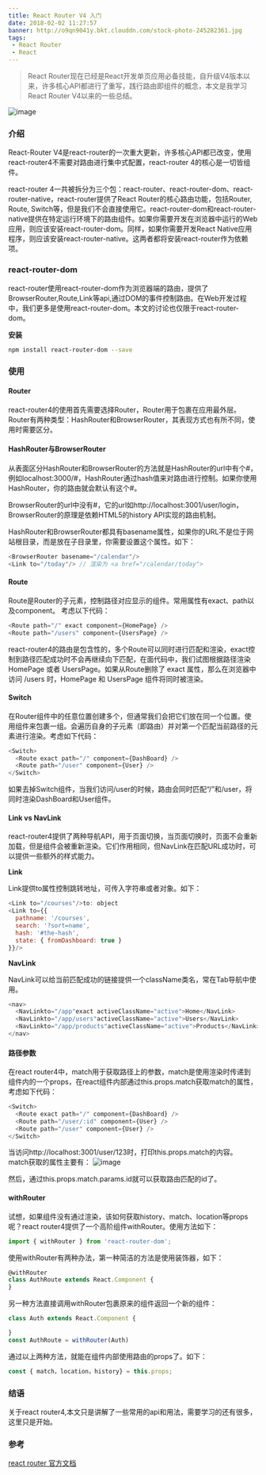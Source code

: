 ```yaml
---
title: React Router V4 入门
date: 2018-02-02 11:27:57
banner: http://o9qn9041y.bkt.clouddn.com/stock-photo-245282361.jpg
tags:
 - React Router
 - React
---
```


> React Router现在已经是React开发单页应用必备技能，自升级V4版本以来，许多核心API都进行了重写，践行路由即组件的概念，本文是我学习React Router V4以来的一些总结。

![image](http://o9qn9041y.bkt.clouddn.com/recatrouter.png)

<!--more-->

### 介绍
React-Router V4是react-router的一次重大更新，许多核心API都已改变，使用react-router4不需要对路由进行集中式配置，react-router 4的核心是一切皆组件。 

react-router 4一共被拆分为三个包：react-router、react-router-dom、react-router-native，react-router提供了React Router的核心路由功能，包括Router, Route, Switch等，但是我们不会直接使用它。react-router-dom和react-router-native提供在特定运行环境下的路由组件。如果你需要开发在浏览器中运行的Web应用，则应该安装react-router-dom。同样，如果你需要开发React Native应用程序，则应该安装react-router-native。这两者都将安装react-router作为依赖项。

### react-router-dom

react-router使用react-router-dom作为浏览器端的路由，提供了BrowserRouter,Route,Link等api,通过DOM的事件控制路由。在Web开发过程中，我们更多是使用react-router-dom。本文的讨论也仅限于react-router-dom。

**安装**

``` bash
npm install react-router-dom --save
```

### 使用

#### Router

react-router4的使用首先需要选择Router，Router用于包裹在应用最外层。Router有两种类型：HashRouter和BrowserRouter，其表现方式也有所不同，使用时需要区分。

#### HashRouter与BrowserRouter

从表面区分HashRouter和BrowserRouter的方法就是HashRouter的url中有个#，例如localhost:3000/#，HashRouter通过hash值来对路由进行控制。如果你使用HashRouter，你的路由就会默认有这个#。  

BrowserRouter的url中没有#，它的url如http://localhost:3001/user/login，BrowserRouter的原理是依赖HTML5的history API实现的路由机制。  

HashRouter和BrowserRouter都具有basename属性，如果你的URL不是位于网站根目录，而是放在子目录里，你需要设置这个属性。如下：


``` js
<BrowserRouter basename="/calendar"/>
<Link to="/today"/> // 渲染为 <a href="/calendar/today">
```

#### Route
Route是Router的子元素，控制路径对应显示的组件。常用属性有exact、path以及component。
考虑以下代码：

``` js
<Route path="/" exact component={HomePage} />
<Route path="/users" component={UsersPage} />
```
react-router4的路由是包含性的，多个Route可以同时进行匹配和渲染，exact控制到路径匹配成功时不会再继续向下匹配，在面代码中，我们试图根据路径渲染 HomePage 或者 UsersPage。如果从Route删除了 exact 属性，那么在浏览器中访问 /users 时，HomePage 和 UsersPage 组件将同时被渲染。

#### Switch

在Router组件中的任意位置创建多个<Route>，但通常我们会把它们放在同一个位置。使用<Switch>组件来包裹一组<Route>。<Switch>会遍历自身的子元素（即路由）并对第一个匹配当前路径的元素进行渲染。考虑如下代码：


``` js
<Switch>
  <Route exact path="/" component={DashBoard} />
  <Route path="/user" component={User} />
</Switch>
```

如果去掉Switch组件，当我们访问/user的时候，路由会同时匹配“/”和/user，将同时渲染DashBoard和User组件。

#### Link vs NavLink

react-router4提供了两种导航API，用于页面切换，当页面切换时，页面不会重新加载，但是组件会被重新渲染。它们作用相同，但NavLink在匹配URL成功时，可以提供一些额外的样式能力。

**Link**

Link提供to属性控制跳转地址，可传入字符串或者对象。如下：

``` js
<Link to="/courses"/>to: object
<Link to={{
  pathname: '/courses',
  search: '?sort=name',
  hash: '#the-hash',
  state: { fromDashboard: true }
}}/>
```
**NavLink**

NavLink可以给当前匹配成功的链接提供一个className类名，常在Tab导航中使用。


``` js
<nav>
  <NavLinkto="/app"exact activeClassName="active">Home</NavLink>
  <NavLinkto="/app/users"activeClassName="active">Users</NavLink>
  <NavLinkto="/app/products"activeClassName="active">Products</NavLink>
</nav>
```


#### 路径参数
在react router4中，match用于获取路径上的参数，match是使用<Route>渲染时传递到组件内的一个props，在react组件内部通过this.props.match获取match的属性，
考虑如下代码：

``` js
<Switch>
  <Route exact path="/" component={DashBoard} />
  <Route path="/user/:id" component={User} />
  <Route path="/user" component={User} />
</Switch>
```

当访问http://localhost:3001/user/123时，打印this.props.match的内容。
match获取的属性主要有：
![image](http://o9qn9041y.bkt.clouddn.com/%E9%80%89%E5%8C%BA_167.png)


然后，通过this.props.match.params.id就可以获取路由匹配的id了。

#### withRouter

试想，如果组件没有通过<Route>渲染，该如何获取history、match、location等props呢？react router4提供了一个高阶组件withRouter。使用方法如下：

``` js
import { withRouter } from 'react-router-dom';
```

使用withRouter有两种办法，第一种简洁的方法是使用装饰器，如下：

``` js
@withRouter
class AuthRoute extends React.Component {
}
```

另一种方法直接调用withRouter包裹原来的组件返回一个新的组件：

``` js
class Auth extends React.Component {

}
const AuthRoute = withRouter(Auth)
```

通过以上两种方法，就能在组件内部使用路由的props了。如下：

``` js
const { match，location，history} = this.props;
```


### 结语
关于react router4,本文只是讲解了一些常用的api和用法，需要学习的还有很多，这里只是开始。

### 参考

[react router 官方文档](http://reacttraining.cn/)